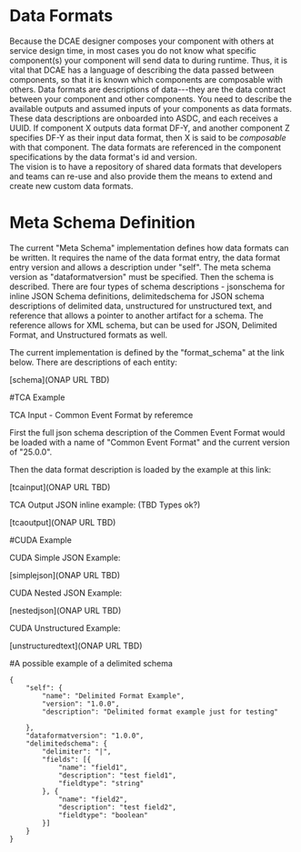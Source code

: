 # Data Formats

Because the DCAE designer composes your component with others at service design time, in most cases you do not know what specific component(s) your component will send data to during runtime. 
Thus, it is vital that DCAE has a language of describing the data passed between components, so that it is known which components are composable with others. 
Data formats are descriptions of data---they are the data contract between your component and other components. 
You need to describe the available outputs and assumed inputs of your components as data formats. 
These data descriptions are onboarded into ASDC, and each receives a UUID. 
If component X outputs data format DF-Y, and another component Z specifies DF-Y as their input data format, then X is said to be _composable_ with that component. 
The data formats are referenced in the component specifications by the data format's id and version.  
The vision is to have a repository of shared data formats that developers and teams can re-use and also provide them the means to extend and create new custom data formats.

# Meta Schema Definition

The current "Meta Schema" implementation defines how data formats can be written. It requires the name of the data format entry, the data format entry version and allows a description under "self". The meta schema version as "dataformatversion"  must be specified.  Then the schema is described.  There are four types of schema descriptions - jsonschema for inline JSON Schema definitions, delimitedschema for JSON schema descriptions of delimited data, unstructured for unstructured text, and reference that allows a pointer to another artifact for a schema.  The reference allows for XML schema, but can be used for JSON, Delimited Format, and Unstructured formats as well. 

The current implementation is defined by the "format_schema" at the link below.  There are descriptions of each entity:

[schema](ONAP URL TBD)

#TCA Example

TCA Input - Common Event Format by referemce

First the full json schema description of the Commen Event Format would be loaded with a name of "Common Event Format" and the current version of "25.0.0".

Then the data format description is loaded by the example at this link:

[tcainput](ONAP URL TBD)

TCA Output JSON inline example:  (TBD Types ok?)

[tcaoutput](ONAP URL TBD)

#CUDA Example

CUDA Simple JSON Example:

[simplejson](ONAP URL TBD)

CUDA Nested JSON Example:

[nestedjson](ONAP URL TBD)

CUDA Unstructured Example:

[unstructuredtext](ONAP URL TBD)

#A possible example of a delimited schema

```
{
    "self": {
        "name": "Delimited Format Example",
        "version": "1.0.0",
        "description": "Delimited format example just for testing"

    },
    "dataformatversion": "1.0.0",
    "delimitedschema": {
        "delimiter": "|",
        "fields": [{
            "name": "field1",
            "description": "test field1",
            "fieldtype": "string"
        }, {
            "name": "field2",
            "description": "test field2",
            "fieldtype": "boolean"
        }]
    }
}
```
